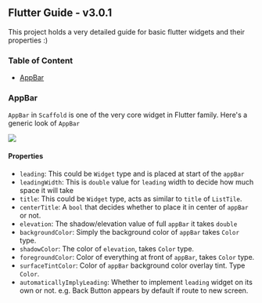 ## Flutter Guide - v3.0.1

This project holds a very detailed guide for basic flutter widgets and their properties :)

### Table of Content
- [AppBar](#appbar)



### AppBar
`AppBar` in `Scaffold` is one of the very core widget in Flutter family. Here's a generic look of `AppBar`


<img src="https://user-images.githubusercontent.com/43790152/172355409-aa7591f8-d285-41a9-b49c-3e09b715176d.png">

#### Properties
- `leading`: This could be `Widget` type and is placed at start of the `appBar`
- `leadingWidth`: This is `double` value for `leading` width to decide how much space it will take
- `title`: This could be `Widget` type, acts as similar to `title` of `ListTile`.
- `centerTitle`: A `bool` that decides whether to place it in center of `appBar` or not.
- `elevation`: The shadow/elevation value of full `appBar` it takes `double`
- `backgroundColor`: Simply the background color of `appBar` takes `Color` type.
- `shadowColor`: The color of `elevation`, takes `Color` type.
- `foregroundColor`: Color of everything at front of `appBar`, takes `Color` type.
- `surfaceTintColor`: Color of `appBar` background color overlay tint. Type `Color`.
- `automaticallyImplyLeading`: Whether to implement `leading` widget on its own or not. e.g. Back Button appears by default if route to new screen.




